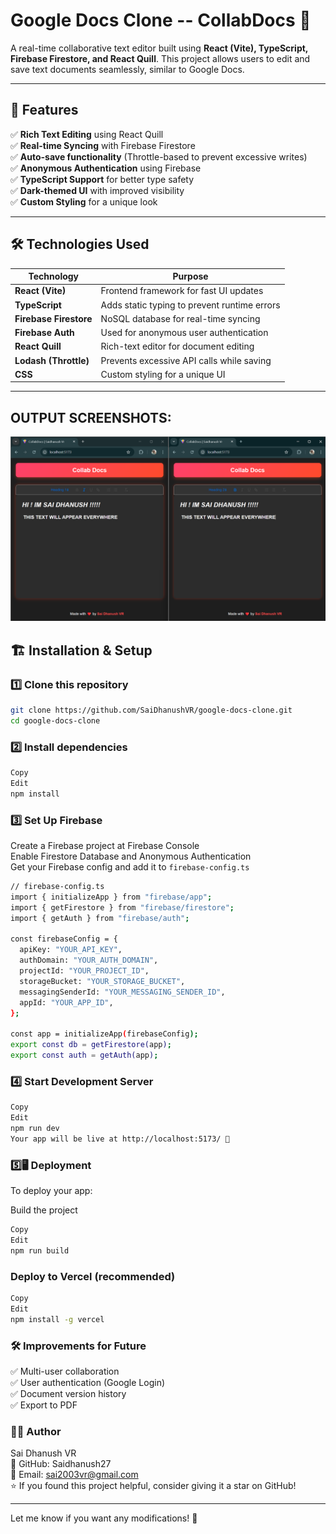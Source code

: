 # Google Docs Clone -- CollabDocs 📝  

A real-time collaborative text editor built using **React (Vite), TypeScript, Firebase Firestore, and React Quill**. This project allows users to edit and save text documents seamlessly, similar to Google Docs.  

---

## 🚀 Features  

✅ **Rich Text Editing** using React Quill  
✅ **Real-time Syncing** with Firebase Firestore  
✅ **Auto-save functionality** (Throttle-based to prevent excessive writes)  
✅ **Anonymous Authentication** using Firebase  
✅ **TypeScript Support** for better type safety  
✅ **Dark-themed UI** with improved visibility  
✅ **Custom Styling** for a unique look  

---

## 🛠️ Technologies Used  

| **Technology**  | **Purpose** |
|---------------|-------------|
| **React (Vite)** | Frontend framework for fast UI updates |
| **TypeScript** | Adds static typing to prevent runtime errors |
| **Firebase Firestore** | NoSQL database for real-time syncing |
| **Firebase Auth** | Used for anonymous user authentication |
| **React Quill** | Rich-text editor for document editing |
| **Lodash (Throttle)** | Prevents excessive API calls while saving |
| **CSS** | Custom styling for a unique UI |

---

## OUTPUT SCREENSHOTS:
![IMAGES](COLLABDOCS.png)



## 🏗️ Installation & Setup  

### 1️⃣ Clone this repository  
```sh
git clone https://github.com/SaiDhanushVR/google-docs-clone.git
cd google-docs-clone
 ```
### 2️⃣ Install dependencies
```sh
Copy
Edit
npm install
 ```
### 3️⃣ Set Up Firebase
Create a Firebase project at Firebase Console<br>
Enable Firestore Database and Anonymous Authentication<br>
Get your Firebase config and add it to  ```firebase-config.ts```<br>

```sh
// firebase-config.ts
import { initializeApp } from "firebase/app";
import { getFirestore } from "firebase/firestore";
import { getAuth } from "firebase/auth";

const firebaseConfig = {
  apiKey: "YOUR_API_KEY",
  authDomain: "YOUR_AUTH_DOMAIN",
  projectId: "YOUR_PROJECT_ID",
  storageBucket: "YOUR_STORAGE_BUCKET",
  messagingSenderId: "YOUR_MESSAGING_SENDER_ID",
  appId: "YOUR_APP_ID",
};

const app = initializeApp(firebaseConfig);
export const db = getFirestore(app);
export const auth = getAuth(app);
 ```


###  4️⃣ Start Development Server
```sh
Copy
Edit
npm run dev
Your app will be live at http://localhost:5173/ 🚀
 ```

 
### 5️⃣🖥️ Deployment
To deploy your app:

Build the project
```sh
Copy
Edit
npm run build
 ```

### Deploy to Vercel (recommended)
  ```sh
Copy
Edit
npm install -g vercel
```


 ### 🛠️ Improvements for Future
✅ Multi-user collaboration<br>
✅ User authentication (Google Login)<br>
✅ Document version history<br>
✅ Export to PDF<br>




### 👨‍💻 Author
Sai Dhanush VR<br>
🔗 GitHub: Saidhanush27<br>
📧 Email: sai2003vr@gmail.com<br>
⭐ If you found this project helpful, consider giving it a star on GitHub!<br>

---
Let me know if you want any modifications! 🚀
